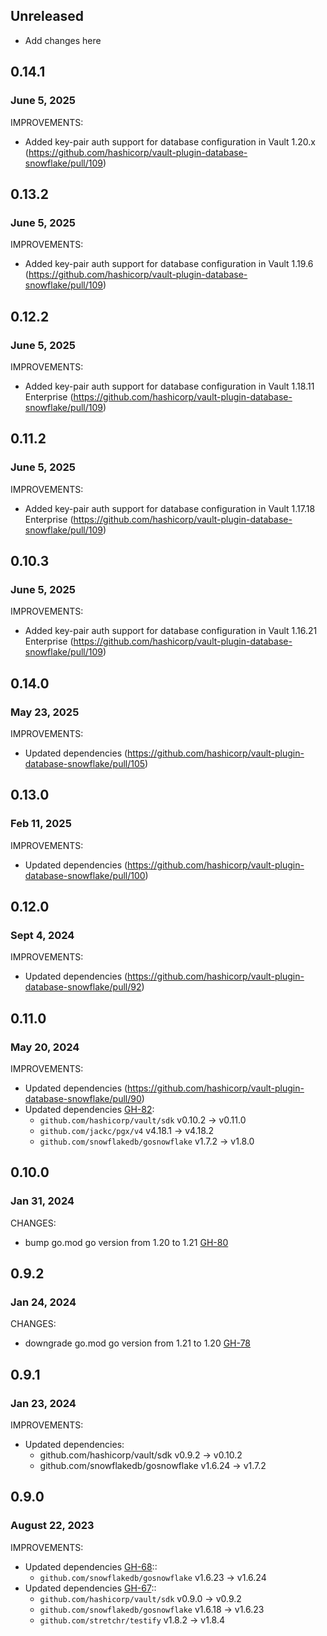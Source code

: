 ## Unreleased

* Add changes here

## 0.14.1
### June 5, 2025

IMPROVEMENTS:

* Added key-pair auth support for database configuration in Vault 1.20.x (https://github.com/hashicorp/vault-plugin-database-snowflake/pull/109)

## 0.13.2
### June 5, 2025

IMPROVEMENTS:

* Added key-pair auth support for database configuration in Vault 1.19.6 (https://github.com/hashicorp/vault-plugin-database-snowflake/pull/109)

## 0.12.2
### June 5, 2025

IMPROVEMENTS:

* Added key-pair auth support for database configuration in Vault 1.18.11 Enterprise (https://github.com/hashicorp/vault-plugin-database-snowflake/pull/109)

## 0.11.2
### June 5, 2025

IMPROVEMENTS:

* Added key-pair auth support for database configuration in Vault 1.17.18 Enterprise (https://github.com/hashicorp/vault-plugin-database-snowflake/pull/109)

## 0.10.3
### June 5, 2025

IMPROVEMENTS:

* Added key-pair auth support for database configuration in Vault 1.16.21 Enterprise (https://github.com/hashicorp/vault-plugin-database-snowflake/pull/109)

## 0.14.0
### May 23, 2025

IMPROVEMENTS:

* Updated dependencies (https://github.com/hashicorp/vault-plugin-database-snowflake/pull/105)

## 0.13.0
### Feb 11, 2025

IMPROVEMENTS:

* Updated dependencies (https://github.com/hashicorp/vault-plugin-database-snowflake/pull/100)

## 0.12.0
### Sept 4, 2024

IMPROVEMENTS:
* Updated dependencies (https://github.com/hashicorp/vault-plugin-database-snowflake/pull/92)

## 0.11.0
### May 20, 2024

IMPROVEMENTS:
* Updated dependencies (https://github.com/hashicorp/vault-plugin-database-snowflake/pull/90)
* Updated dependencies [GH-82](https://github.com/hashicorp/vault-plugin-database-snowflake/pull/82):
  * `github.com/hashicorp/vault/sdk` v0.10.2 -> v0.11.0
  * `github.com/jackc/pgx/v4` v4.18.1 -> v4.18.2
  * `github.com/snowflakedb/gosnowflake` v1.7.2 -> v1.8.0

## 0.10.0
### Jan 31, 2024
CHANGES:
* bump go.mod go version from 1.20 to 1.21 [GH-80](https://github.com/hashicorp/vault-plugin-database-snowflake/pull/80)

## 0.9.2
### Jan 24, 2024
CHANGES:
* downgrade go.mod go version from 1.21 to 1.20 [GH-78](https://github.com/hashicorp/vault-plugin-database-snowflake/pull/78)

## 0.9.1
### Jan 23, 2024
IMPROVEMENTS:
* Updated dependencies:
  * github.com/hashicorp/vault/sdk v0.9.2 -> v0.10.2
  * github.com/snowflakedb/gosnowflake v1.6.24 -> v1.7.2

## 0.9.0
### August 22, 2023

IMPROVEMENTS:
* Updated dependencies [GH-68](https://github.com/hashicorp/vault-plugin-database-snowflake/pull/68)::
   * `github.com/snowflakedb/gosnowflake` v1.6.23 -> v1.6.24
* Updated dependencies [GH-67](https://github.com/hashicorp/vault-plugin-database-snowflake/pull/67)::
   * `github.com/hashicorp/vault/sdk` v0.9.0 -> v0.9.2
   * `github.com/snowflakedb/gosnowflake` v1.6.18 -> v1.6.23
   * `github.com/stretchr/testify` v1.8.2 -> v1.8.4
